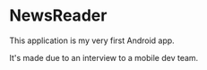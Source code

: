 # NewsReader

This application is my very first Android app.

It's made due to an interview to a mobile dev team.

